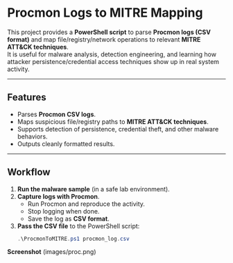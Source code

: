 # Procmon Logs to MITRE Mapping

This project provides a **PowerShell script** to parse **Procmon logs (CSV format)** and map file/registry/network operations to relevant **MITRE ATT&CK techniques**.  
It is useful for malware analysis, detection engineering, and learning how attacker persistence/credential access techniques show up in real system activity.

---

## Features
- Parses **Procmon CSV logs**.
- Maps suspicious file/registry paths to **MITRE ATT&CK techniques**.
- Supports detection of persistence, credential theft, and other malware behaviors.
- Outputs cleanly formatted results.

---

## Workflow

1. **Run the malware sample** (in a safe lab environment).
2. **Capture logs with Procmon**.
   - Run Procmon and reproduce the activity.
   - Stop logging when done.
   - Save the log as **CSV format**.
3. **Pass the CSV file** to the PowerShell script:
   ```powershell
   .\ProcmonToMITRE.ps1 procmon_log.csv

**Screenshot**
(images/proc.png)

